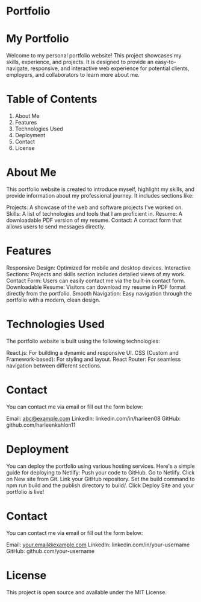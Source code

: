 # Portfolio

# My Portfolio
Welcome to my personal portfolio website! This project showcases my skills, experience, and projects. It is designed to provide an easy-to-navigate, responsive, and interactive web experience for potential clients, employers, and collaborators to learn more about me.


# Table of Contents
1. About Me
2. Features
3. Technologies Used
4. Deployment
5. Contact
6. License

# About Me
This portfolio website is created to introduce myself, highlight my skills, and provide information about my professional journey. It includes sections like:

Projects: A showcase of the web and software projects I've worked on.
Skills: A list of technologies and tools that I am proficient in.
Resume: A downloadable PDF version of my resume.
Contact: A contact form that allows users to send messages directly.

# Features
Responsive Design: Optimized for mobile and desktop devices.
Interactive Sections: Projects and skills section includes detailed views of my work.
Contact Form: Users can easily contact me via the built-in contact form.
Downloadable Resume: Visitors can download my resume in PDF format directly from the portfolio.
Smooth Navigation: Easy navigation through the portfolio with a modern, clean design.

# Technologies Used
The portfolio website is built using the following technologies:

React.js: For building a dynamic and responsive UI.
CSS (Custom and Framework-based): For styling and layout.
React Router: For seamless navigation between different sections.


# Contact
You can contact me via email or fill out the form below:

Email: abc@example.com
LinkedIn: linkedin.com/in/harleen08
GitHub: github.com/harleenkahlon11


# Deployment
You can deploy the portfolio using various hosting services. Here's a simple guide for deploying to Netlify:
Push your code to GitHub.
Go to Netlify.
Click on New site from Git.
Link your GitHub repository.
Set the build command to npm run build and the publish directory to build/.
Click Deploy Site and your portfolio is live!


# Contact
You can contact me via email or fill out the form below:

Email: your.email@example.com
LinkedIn: linkedin.com/in/your-username
GitHub: github.com/your-username


# License
This project is open source and available under the MIT License.
